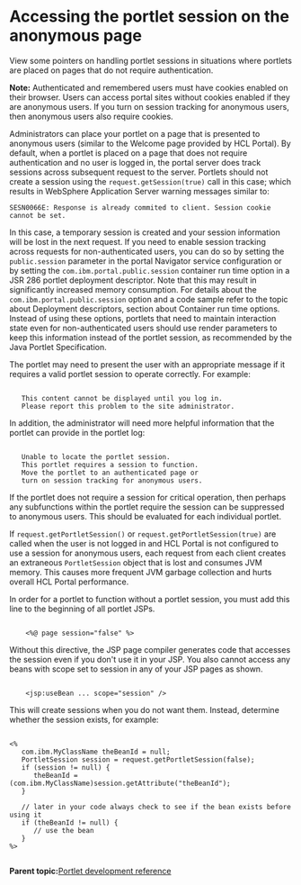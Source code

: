 # Accessing the portlet session on the anonymous page 

View some pointers on handling portlet sessions in situations where portlets are placed on pages that do not require authentication.

**Note:** Authenticated and remembered users must have cookies enabled on their browser. Users can access portal sites without cookies enabled if they are anonymous users. If you turn on session tracking for anonymous users, then anonymous users also require cookies.

Administrators can place your portlet on a page that is presented to anonymous users \(similar to the Welcome page provided by HCL Portal\). By default, when a portlet is placed on a page that does not require authentication and no user is logged in, the portal server does track sessions across subsequent request to the server. Portlets should not create a session using the `request.getSession(true)` call in this case; which results in WebSphere Application Server warning messages similar to:

```xmp
SESN0066E: Response is already commited to client. Session cookie cannot be set. 
```

In this case, a temporary session is created and your session information will be lost in the next request. If you need to enable session tracking across requests for non-authenticated users, you can do so by setting the `public.session` parameter in the portal Navigator service configuration or by setting the `com.ibm.portal.public.session` container run time option in a JSR 286 portlet deployment descriptor. Note that this may result in significantly increased memory consumption. For details about the `com.ibm.portal.public.session` option and a code sample refer to the topic about Deployment descriptors, section about Container run time options. Instead of using these options, portlets that need to maintain interaction state even for non-authenticated users should use render parameters to keep this information instead of the portlet session, as recommended by the Java Portlet Specification.

The portlet may need to present the user with an appropriate message if it requires a valid portlet session to operate correctly. For example:

```xmp

   This content cannot be displayed until you log in.
   Please report this problem to the site administrator.

```

In addition, the administrator will need more helpful information that the portlet can provide in the portlet log:

```xmp

   Unable to locate the portlet session.  
   This portlet requires a session to function.
   Move the portlet to an authenticated page or 
   turn on session tracking for anonymous users.

```

If the portlet does not require a session for critical operation, then perhaps any subfunctions within the portlet require the session can be suppressed to anonymous users. This should be evaluated for each individual portlet.

If `request.getPortletSession()` or `request.getPortletSession(true)` are called when the user is not logged in and HCL Portal is not configured to use a session for anonymous users, each request from each client creates an extraneous `PortletSession` object that is lost and consumes JVM memory. This causes more frequent JVM garbage collection and hurts overall HCL Portal performance.

In order for a portlet to function without a portlet session, you must add this line to the beginning of all portlet JSPs.

```xmp

    <%@ page session="false" %>

```

Without this directive, the JSP page compiler generates code that accesses the session even if you don't use it in your JSP. You also cannot access any beans with scope set to session in any of your JSP pages as shown.

```xmp

    <jsp:useBean ... scope="session" />

```

This will create sessions when you do not want them. Instead, determine whether the session exists, for example:

```xmp

<%
   com.ibm.MyClassName theBeanId = null;
   PortletSession session = request.getPortletSession(false);
   if (session != null) {
      theBeanId = (com.ibm.MyClassName)session.getAttribute("theBeanId");
   }

   // later in your code always check to see if the bean exists before using it
   if (theBeanId != null) {
      // use the bean
   }
%>


```

**Parent topic:**[Portlet development reference ](../dev-portlet/wpsdevref.md)

